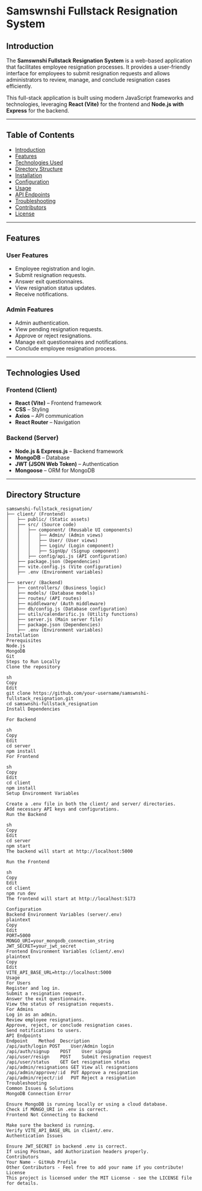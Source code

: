 # Samswnshi Fullstack Resignation System

## Introduction
The **Samswnshi Fullstack Resignation System** is a web-based application that facilitates employee resignation processes. It provides a user-friendly interface for employees to submit resignation requests and allows administrators to review, manage, and conclude resignation cases efficiently.

This full-stack application is built using modern JavaScript frameworks and technologies, leveraging **React (Vite)** for the frontend and **Node.js with Express** for the backend. 

---

## Table of Contents

- [Introduction](#introduction)
- [Features](#features)
- [Technologies Used](#technologies-used)
- [Directory Structure](#directory-structure)
- [Installation](#installation)
- [Configuration](#configuration)
- [Usage](#usage)
- [API Endpoints](#api-endpoints)
- [Troubleshooting](#troubleshooting)
- [Contributors](#contributors)
- [License](#license)

---

## Features

### **User Features**
- Employee registration and login.
- Submit resignation requests.
- Answer exit questionnaires.
- View resignation status updates.
- Receive notifications.

### **Admin Features**
- Admin authentication.
- View pending resignation requests.
- Approve or reject resignations.
- Manage exit questionnaires and notifications.
- Conclude employee resignation process.

---

## Technologies Used

### **Frontend (Client)**
- **React (Vite)** – Frontend framework
- **CSS** – Styling
- **Axios** – API communication
- **React Router** – Navigation

### **Backend (Server)**
- **Node.js & Express.js** – Backend framework
- **MongoDB** – Database
- **JWT (JSON Web Token)** – Authentication
- **Mongoose** – ORM for MongoDB

---

## Directory Structure

```plaintext
samswnshi-fullstack_resignation/
├── client/ (Frontend)
│   ├── public/ (Static assets)
│   ├── src/ (Source code)
│   │   ├── component/ (Reusable UI components)
│   │   │   ├── Admin/ (Admin views)
│   │   │   ├── User/ (User views)
│   │   │   ├── Login/ (Login component)
│   │   │   ├── SignUp/ (Signup component)
│   │   ├── config/api.js (API configuration)
│   ├── package.json (Dependencies)
│   ├── vite.config.js (Vite configuration)
│   ├── .env (Environment variables)
│
├── server/ (Backend)
│   ├── controllers/ (Business logic)
│   ├── models/ (Database models)
│   ├── routes/ (API routes)
│   ├── middleware/ (Auth middleware)
│   ├── db/config.js (Database configuration)
│   ├── utils/calendarific.js (Utility functions)
│   ├── server.js (Main server file)
│   ├── package.json (Dependencies)
│   ├── .env (Environment variables)
Installation
Prerequisites
Node.js
MongoDB
Git
Steps to Run Locally
Clone the repository

sh
Copy
Edit
git clone https://github.com/your-username/samswnshi-fullstack_resignation.git
cd samswnshi-fullstack_resignation
Install Dependencies

For Backend

sh
Copy
Edit
cd server
npm install
For Frontend

sh
Copy
Edit
cd client
npm install
Setup Environment Variables

Create a .env file in both the client/ and server/ directories.
Add necessary API keys and configurations.
Run the Backend

sh
Copy
Edit
cd server
npm start
The backend will start at http://localhost:5000

Run the Frontend

sh
Copy
Edit
cd client
npm run dev
The frontend will start at http://localhost:5173

Configuration
Backend Environment Variables (server/.env)
plaintext
Copy
Edit
PORT=5000
MONGO_URI=your_mongodb_connection_string
JWT_SECRET=your_jwt_secret
Frontend Environment Variables (client/.env)
plaintext
Copy
Edit
VITE_API_BASE_URL=http://localhost:5000
Usage
For Users
Register and log in.
Submit a resignation request.
Answer the exit questionnaire.
View the status of resignation requests.
For Admins
Log in as an admin.
Review employee resignations.
Approve, reject, or conclude resignation cases.
Send notifications to users.
API Endpoints
Endpoint	Method	Description
/api/auth/login	POST	User/Admin login
/api/auth/signup	POST	User signup
/api/user/resign	POST	Submit resignation request
/api/user/status	GET	Get resignation status
/api/admin/resignations	GET	View all resignations
/api/admin/approve/:id	PUT	Approve a resignation
/api/admin/reject/:id	PUT	Reject a resignation
Troubleshooting
Common Issues & Solutions
MongoDB Connection Error

Ensure MongoDB is running locally or using a cloud database.
Check if MONGO_URI in .env is correct.
Frontend Not Connecting to Backend

Make sure the backend is running.
Verify VITE_API_BASE_URL in client/.env.
Authentication Issues

Ensure JWT_SECRET in backend .env is correct.
If using Postman, add Authorization headers properly.
Contributors
Your Name - GitHub Profile
Other Contributors - Feel free to add your name if you contribute!
License
This project is licensed under the MIT License - see the LICENSE file for details.


